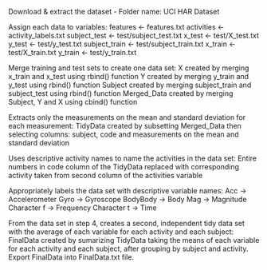 Download & extract the dataset - Folder name: UCI HAR Dataset

Assign each data to variables:
features <- features.txt
activities <- activity_labels.txt
subject_test <- test/subject_test.txt
x_test <- test/X_test.txt
y_test <- test/y_test.txt
subject_train <- test/subject_train.txt
x_train <- test/X_train.txt
y_train <- test/y_train.txt

Merge training and test sets to create one data set:
X created by merging x_train and x_test using rbind() function
Y created by merging y_train and y_test using rbind() function
Subject created by merging subject_train and subject_test using rbind() function
Merged_Data created by merging Subject, Y and X using cbind() function

Extracts only the measurements on the mean and standard deviation for each measurement:
TidyData created by subsetting Merged_Data then selecting columns: subject, code and measurements on the mean and standard deviation 

Uses descriptive activity names to name the activities in the data set:
Entire numbers in code column of the TidyData replaced with corresponding activity taken from second column of the activities variable

Appropriately labels the data set with descriptive variable names:
Acc -> Accelerometer
Gyro -> Gyroscope
BodyBody -> Body
Mag -> Magnitude
Character f -> Frequency
Character t -> Time

From the data set in step 4, creates a second, independent tidy data set with the average of each variable for each activity and each subject:
FinalData created by sumarizing TidyData taking the means of each variable for each activity and each subject, after grouping by subject and activity.
Export FinalData into FinalData.txt file.
